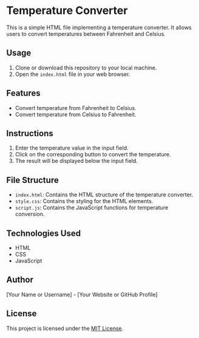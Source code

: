# Temperature Converter

This is a simple HTML file implementing a temperature converter. It allows users to convert temperatures between Fahrenheit and Celsius.

## Usage

1. Clone or download this repository to your local machine.
2. Open the `index.html` file in your web browser.

## Features

- Convert temperature from Fahrenheit to Celsius.
- Convert temperature from Celsius to Fahrenheit.

## Instructions

1. Enter the temperature value in the input field.
2. Click on the corresponding button to convert the temperature.
3. The result will be displayed below the input field.

## File Structure

- `index.html`: Contains the HTML structure of the temperature converter.
- `style.css`: Contains the styling for the HTML elements.
- `script.js`: Contains the JavaScript functions for temperature conversion.

## Technologies Used

- HTML
- CSS
- JavaScript

## Author

[Your Name or Username] - [Your Website or GitHub Profile]

## License

This project is licensed under the [MIT License](LICENSE).
